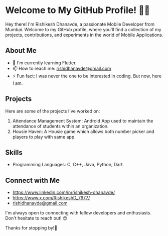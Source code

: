 # Welcome to My GitHub Profile! 🙋‍♂

Hey there! I'm Rishikesh Dhanavde, a passionate Mobile Developer from Mumbai. Welcome to my GitHub profile, where you'll find a collection of my projects, contributions, and experiments in the world of Mobile Applications. 

## About Me

- 🌱 I'm currently learning Flutter.
- 📫 How to reach me: rishidhanavde@gmail.com
- ⚡ Fun fact: I was never the one to be interested in coding. But now, here I am.

## Projects

Here are some of the projects I've worked on:

1. Attendance Management System: Android App used to maintain the attendance of students within an organization.
2. Housie Haven: A Housie game which allows both number picker and players to play with same app.

## Skills

- Programming Languages: C, C++, Java, Python, Dart.

## Connect with Me

- https://www.linkedin.com/in/rishikesh-dhanavde/
- https://www.x.com/RishikeshD_7977/
- rishidhanavde@gmail.com

I'm always open to connecting with fellow developers and enthusiasts. Don't hesitate to reach out! 😊

Thanks for stopping by!👋
